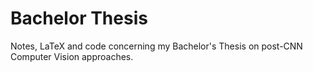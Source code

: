 # Bachelor Thesis
Notes, LaTeX and code concerning my Bachelor's Thesis on post-CNN Computer Vision approaches.
